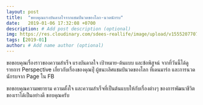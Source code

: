```yaml
---
layout: post
title:  "ขอบคุณแรงบันดาลใจจากแชมป์นวดของโลก-นวดนักรบ"
date:   2019-01-06 17:32:08 +0700
description: # Add post description (optional)
img: https://res.cloudinary.com/sdees-reallife/image/upload/v1555207707/Screenshot_from_2019-04-14_09-06-54.png # Add image post (optional)
tags: [2019-01]
author: # Add name author (optional)
---
```

ขอขอบคุณเรื่องราวของความสำเร็จ แรงบันดาลใจ เป้าหมาย-ต้นแบบ และข้อพิสูจน์ จากที่วันนี้ได้ดูรายการ Perspective เกี่ยวกับเรื่องของคุณปุ๊ ผู้ชนะเลิศแชมป์นวดของโลก ที่เดนมาร์ก และการนวดนักรบจาก Page ใน FB

ขอขอบคุณความพยายาม ความตั้งใจ และความสำเร็จที่เป็นต้นแบบให้กับเรื่องต่างๆ ของการพัฒนาชีวิตของเราได้เป็นอย่างดี ขอบคุณครับ
